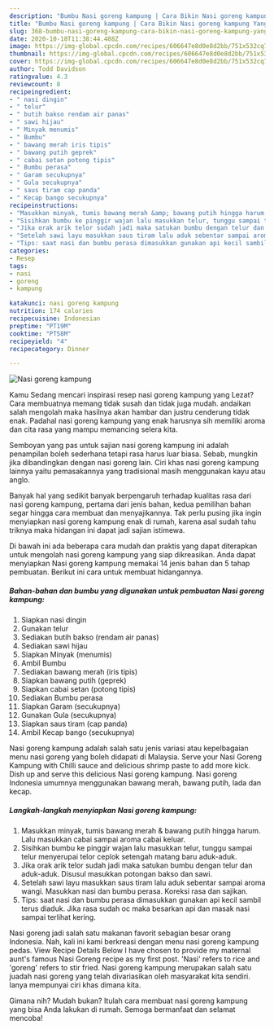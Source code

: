 ```yaml
---
description: "Bumbu Nasi goreng kampung | Cara Bikin Nasi goreng kampung Yang Lezat"
title: "Bumbu Nasi goreng kampung | Cara Bikin Nasi goreng kampung Yang Lezat"
slug: 368-bumbu-nasi-goreng-kampung-cara-bikin-nasi-goreng-kampung-yang-lezat
date: 2020-10-18T11:38:44.488Z
image: https://img-global.cpcdn.com/recipes/606647e8d0e8d2bb/751x532cq70/nasi-goreng-kampung-foto-resep-utama.jpg
thumbnail: https://img-global.cpcdn.com/recipes/606647e8d0e8d2bb/751x532cq70/nasi-goreng-kampung-foto-resep-utama.jpg
cover: https://img-global.cpcdn.com/recipes/606647e8d0e8d2bb/751x532cq70/nasi-goreng-kampung-foto-resep-utama.jpg
author: Todd Davidson
ratingvalue: 4.3
reviewcount: 8
recipeingredient:
- " nasi dingin"
- " telur"
- " butih bakso rendam air panas"
- " sawi hijau"
- " Minyak menumis"
- " Bumbu"
- " bawang merah iris tipis"
- " bawang putih geprek"
- " cabai setan potong tipis"
- " Bumbu perasa"
- " Garam secukupnya"
- " Gula secukupnya"
- " saus tiram cap panda"
- " Kecap bango secukupnya"
recipeinstructions:
- "Masukkan minyak, tumis bawang merah &amp; bawang putih hingga harum. Lalu masukkan cabai sampai aroma cabai keluar."
- "Sisihkan bumbu ke pinggir wajan lalu masukkan telur, tunggu sampai telur menyerupai telor ceplok setengah matang baru aduk-aduk."
- "Jika orak arik telor sudah jadi maka satukan bumbu dengan telur dan aduk-aduk. Disusul masukkan potongan bakso dan sawi."
- "Setelah sawi layu masukkan saus tiram lalu aduk sebentar sampai aroma wangi. Masukkan nasi dan bumbu perasa. Koreksi rasa dan sajikan."
- "Tips: saat nasi dan bumbu perasa dimasukkan gunakan api kecil sambil terus diaduk. Jika rasa sudah oc maka besarkan api dan masak nasi sampai terlihat kering."
categories:
- Resep
tags:
- nasi
- goreng
- kampung

katakunci: nasi goreng kampung 
nutrition: 174 calories
recipecuisine: Indonesian
preptime: "PT19M"
cooktime: "PT58M"
recipeyield: "4"
recipecategory: Dinner

---
```



![Nasi goreng kampung](https://img-global.cpcdn.com/recipes/606647e8d0e8d2bb/751x532cq70/nasi-goreng-kampung-foto-resep-utama.jpg)

Kamu Sedang mencari inspirasi resep nasi goreng kampung yang Lezat? Cara membuatnya memang tidak susah dan tidak juga mudah. andaikan salah mengolah maka hasilnya akan hambar dan justru cenderung tidak enak. Padahal nasi goreng kampung yang enak harusnya sih memiliki aroma dan cita rasa yang mampu memancing selera kita.

Semboyan yang pas untuk sajian nasi goreng kampung ini adalah penampilan boleh sederhana tetapi rasa harus luar biasa. Sebab, mungkin jika dibandingkan dengan nasi goreng lain. Ciri khas nasi goreng kampung lainnya yaitu pemasakannya yang tradisional masih menggunakan kayu atau anglo.

Banyak hal yang sedikit banyak berpengaruh terhadap kualitas rasa dari nasi goreng kampung, pertama dari jenis bahan, kedua pemilihan bahan segar hingga cara membuat dan menyajikannya. Tak perlu pusing jika ingin menyiapkan nasi goreng kampung enak di rumah, karena asal sudah tahu triknya maka hidangan ini dapat jadi sajian istimewa.


Di bawah ini ada beberapa cara mudah dan praktis yang dapat diterapkan untuk mengolah nasi goreng kampung yang siap dikreasikan. Anda dapat menyiapkan Nasi goreng kampung memakai 14 jenis bahan dan 5 tahap pembuatan. Berikut ini cara untuk membuat hidangannya.

<!--inarticleads1-->

##### Bahan-bahan dan bumbu yang digunakan untuk pembuatan Nasi goreng kampung:

1. Siapkan  nasi dingin
1. Gunakan  telur
1. Sediakan  butih bakso (rendam air panas)
1. Sediakan  sawi hijau
1. Siapkan  Minyak (menumis)
1. Ambil  Bumbu
1. Sediakan  bawang merah (iris tipis)
1. Siapkan  bawang putih (geprek)
1. Siapkan  cabai setan (potong tipis)
1. Sediakan  Bumbu perasa
1. Siapkan  Garam (secukupnya)
1. Gunakan  Gula (secukupnya)
1. Siapkan  saus tiram (cap panda)
1. Ambil  Kecap bango (secukupnya)


Nasi goreng kampung adalah salah satu jenis variasi atau kepelbagaian menu nasi goreng yang boleh didapati di Malaysia. Serve your Nasi Goreng Kampung with Chilli sauce and delicious shrimp paste to add more kick. Dish up and serve this delicious Nasi goreng kampung. Nasi goreng Indonesia umumnya menggunakan bawang merah, bawang putih, lada dan kecap. 

<!--inarticleads2-->

##### Langkah-langkah menyiapkan Nasi goreng kampung:

1. Masukkan minyak, tumis bawang merah &amp; bawang putih hingga harum. Lalu masukkan cabai sampai aroma cabai keluar.
1. Sisihkan bumbu ke pinggir wajan lalu masukkan telur, tunggu sampai telur menyerupai telor ceplok setengah matang baru aduk-aduk.
1. Jika orak arik telor sudah jadi maka satukan bumbu dengan telur dan aduk-aduk. Disusul masukkan potongan bakso dan sawi.
1. Setelah sawi layu masukkan saus tiram lalu aduk sebentar sampai aroma wangi. Masukkan nasi dan bumbu perasa. Koreksi rasa dan sajikan.
1. Tips: saat nasi dan bumbu perasa dimasukkan gunakan api kecil sambil terus diaduk. Jika rasa sudah oc maka besarkan api dan masak nasi sampai terlihat kering.


Nasi goreng jadi salah satu makanan favorit sebagian besar orang Indonesia. Nah, kali ini kami berkreasi dengan menu nasi goreng kampung pedas. View Recipe Details Below I have chosen to provide my maternal aunt&#39;s famous Nasi Goreng recipe as my first post. &#39;Nasi&#39; refers to rice and &#39;goreng&#39; refers to stir fried. Nasi goreng kampung merupakan salah satu juadah nasi goreng yang telah divariasikan oleh masyarakat kita sendiri. Ianya mempunyai ciri khas dimana kita. 

Gimana nih? Mudah bukan? Itulah cara membuat nasi goreng kampung yang bisa Anda lakukan di rumah. Semoga bermanfaat dan selamat mencoba!
